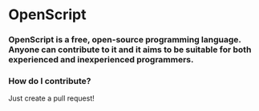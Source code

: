 # OpenScript
### OpenScript is a free, open-source programming language. Anyone can contribute to it and it aims to be suitable for both experienced and inexperienced programmers.

### How do I contribute?
  Just create a pull request!
